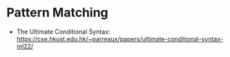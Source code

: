 # Pattern Matching

* The Ultimate Conditional Syntax: <https://cse.hkust.edu.hk/~parreaux/papers/ultimate-conditional-syntax-ml22/>
